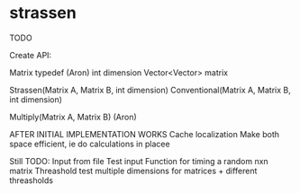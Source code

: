# strassen
TODO

Create API:

Matrix typedef (Aron)
    int dimension
    Vector<Vector<Int>> matrix

Strassen(Matrix A, Matrix B, int dimension)
Conventional(Matrix A, Matrix B, int dimension)

Multiply(Matrix A, Matrix B) (Aron)



AFTER INITIAL IMPLEMENTATION WORKS
Cache localization
Make both space efficient, ie do calculations in placee




Still TODO:
Input from file
	Test input
Function for timing a random nxn matrix
Threashold test multiple dimensions for matrices + different threasholds